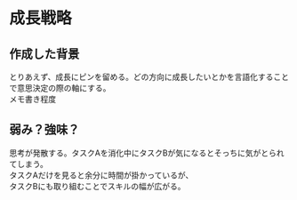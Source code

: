 # 成長戦略

## 作成した背景
とりあえず、成長にピンを留める。どの方向に成長したいとかを言語化することで意思決定の際の軸にする。  
メモ書き程度  

## 弱み？強味？
思考が発散する。タスクAを消化中にタスクBが気になるとそっちに気がとられてしまう。  
タスクAだけを見ると余分に時間が掛かっているが、  
タスクBにも取り組むことでスキルの幅が広がる。  

